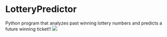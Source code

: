 # LotteryPredictor
Python program that analyzes past winning lottery numbers and predicts a future winning ticket!!
![](LotteryProgram.gif)
